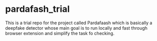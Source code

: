 # pardafash_trial
This is a trial repo for the project called Pardafaash which is basically a deepfake detector whose main goal is to run locally and fast through browser extension and simplify the task fo checking.
